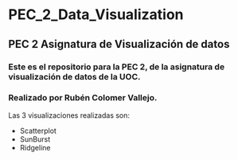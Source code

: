 # PEC_2_Data_Visualization
## PEC 2 Asignatura de Visualización de datos

### Este es el repositorio para la PEC 2, de la asignatura de visualización de datos de la UOC.
### Realizado por Rubén Colomer Vallejo.

Las 3 visualizaciones realizadas son: 

* Scatterplot
* SunBurst
* Ridgeline
